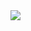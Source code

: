 <img src ="[https://github.com/Dhruv-Kathiriya/2nd_lec_rechtext-1.git](https://github.com/Dhruv-Kathiriya/2nd_lec_rechtext-1/assets/150034575/67f0704d-5ec0-4d07-832a-e5b36594b73d)" weight = "250px" >


